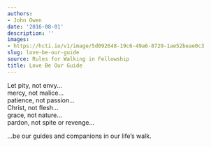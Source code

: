 ```yaml
---
authors:
- John Owen
date: '2016-08-01'
description: ''
images:
- https://hcti.io/v1/image/5d092648-19c6-49a6-8729-1ae52beae0c3
slug: love-be-our-guide
source: Rules for Walking in Fellowship
title: Love Be Our Guide
---
```


Let pity, not envy...<br>
mercy, not malice... <br>
patience, not passion... <br>
Christ, not flesh... <br>
grace, not nature... <br>
pardon, not spite or revenge...<br>

...be our guides and companions in our life’s walk.